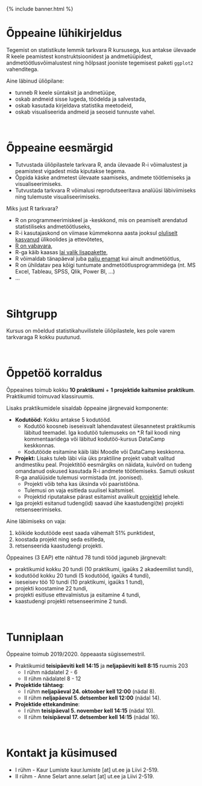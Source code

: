 ﻿---
layout: frontpage
---

<div class="head_example">
 {% include banner.html %}
</div>


# Õppeaine lühikirjeldus

Tegemist on statistikute lemmik tarkvara R kursusega, kus antakse ülevaade R keele peamistest konstruktsioonidest ja andmetüüpidest, andmetöötlusvõimalustest ning hõlpsast jooniste tegemisest paketi `ggplot2` vahenditega.

Aine läbinud üliõpilane:

* tunneb R keele süntaksit ja andmetüüpe,
* oskab andmeid sisse lugeda, töödelda ja salvestada,
* oskab kasutada kirjeldava statistika meetodeid,
* oskab visualiseerida andmeid ja seoseid tunnuste vahel.

<br/>

# Õppeaine eesmärgid

* Tutvustada üliõpilastele tarkvara R, anda ülevaade R-i võimalustest ja peamistest vigadest mida kiputakse tegema.
* Õppida käske andmetest ülevaate saamiseks, andmete töötlemiseks ja visualiseerimiseks.
* Tutvustada tarkvara R võimalusi reprodutseeritava analüüsi läbiviimiseks ning tulemuste visualiseerimiseks.


Miks just R tarkvara?

* R on programmeerimiskeel ja -keskkond, mis on peamiselt arendatud statistiliseks andmetöötluseks,
* R-i kasutajaskond on viimase kümmekonna aasta jooksul [oluliselt kasvanud](r4stats.com/articles/popularity/) ülikoolides ja ettevõtetes,
* [R on vabavara](https://cran.r-project.org/),
* R-ga käib kaasas [lai valik lisapakette](https://cran.r-project.org/web/packages/available_packages_by_name.html),
* R võimaldab tänapäeval juba [palju enamat](https://www.google.com/search?q=r+possibilities) kui ainult andmetöötlus,
* R on ühildatav pea kõigi tuntumate andmetöötlusprogrammidega (nt. MS Excel, Tableau, SPSS, Qlik, Power BI, ...)
* ...

<br/>

# Sihtgrupp

Kursus on mõeldud statistikahuvilistele üliõpilastele, kes pole varem tarkvaraga R kokku puutunud. 

<br/>

# Õppetöö korraldus

Õppeaines toimub kokku **10 praktikumi** + **1 projektide kaitsmise praktikum**. Praktikumid toimuvad klassiruumis.

Lisaks praktikumidele sisaldab õppeaine järgnevaid komponente:

* **Kodutööd:** Kokku antakse 5 kodutööd. 
  * Kodutöö koosneb iseseisvalt lahendavatest ülesannetest praktikumis läbitud teemadel. Iga kodutöö tulemuseks on *.R fail koodi ning kommentaaridega või läbitud kodutöö-kursus DataCamp keskkonnas.  
  * Kodutööde esitamine käib läbi Moodle või DataCamp keskkonna.
* **Projekt:** Lisaks tuleb läbi viia üks praktiline projekt vabalt valitud andmestiku peal. Projektitöö eesmärgiks on näidata, kuivõrd on tudeng omandanud oskused kasutada R-i andmete töötlemiseks. Samuti oskust R-ga analüüside tulemusi vormistada (nt. joonised).
  * Projekti võib teha kas üksinda või paaristööna. 
  * Tulemusi on vaja esitleda suulisel kaitsmisel. 
  * Projektid riputatakse pärast esitamist avalikult [projektid](https://Rkursus.github.io/sygis2019/projekt_juhend) lehele.
* Iga projekti esitanud tudeng(id) saavad ühe kaastudengi(te) projekti retsenseerimiseks.

Aine läbimiseks on vaja:

1. kõikide kodutööde eest saada vähemalt 51% punktidest, 
2. koostada projekt ning seda esitleda, 
3. retsenseerida kaastudengi projekti.

Õppeaines (3 EAP) ette nähtud 78 tundi tööd jaguneb järgnevalt:

* praktikumid kokku 20 tundi (10 praktikumi, igaüks 2 akadeemilist tundi),
* kodutööd kokku 20 tundi (5 kodutööd, igaüks 4 tundi),
* iseseisev töö 10 tundi (10 praktikumi, igaüks 1 tund),
* projekti koostamine 22 tundi,
* projekti esitluse ettevalmistus ja esitamine 4 tundi,
* kaastudengi projekti retsenseerimine 2 tundi.

<br/>

# Tunniplaan

Õppeaine toimub 2019/2020. õppeaasta sügissemestril. 

* Praktikumid **teisipäeviti kell 14:15** ja **neljapäeviti kell 8:15** ruumis 203
	* I rühm nädalatel 2 - 6
	* II rühm nädalatel 8 - 12
* **Projektide tähtaeg**:
	* I rühm **neljapäeval 24. oktoober kell 12:00** (nädal 8).
	* II rühm **neljapäeval 5. detsember kell 12:00** (nädal 14).
* **Projektide ettekandmine**:
	* I rühm **teisipäeval 5. november kell 14:15** (nädal 10).
	* II rühm **teisipäeval 17. detsember kell 14:15** (nädal 16).

<br/>

# Kontakt ja küsimused

* I rühm - Kaur Lumiste kaur.lumiste [at] ut.ee ja Liivi 2-519.
* II rühm - Anne Selart anne.selart [at] ut.ee ja Liivi 2-519.
